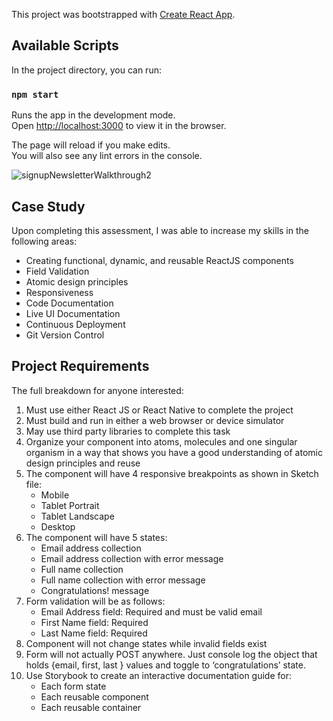This project was bootstrapped with [Create React App](https://github.com/facebook/create-react-app).

## Available Scripts

In the project directory, you can run:

### `npm start`

Runs the app in the development mode.<br>
Open [http://localhost:3000](http://localhost:3000) to view it in the browser.

The page will reload if you make edits.<br>
You will also see any lint errors in the console.

![signupNewsletterWalkthrough2](https://user-images.githubusercontent.com/23228282/69907572-38b2e080-13a5-11ea-86da-f6d03a6e42c6.gif)

## Case Study

Upon completing this assessment, I was able to increase my skills in the following areas:

* Creating functional, dynamic, and reusable ReactJS components
* Field Validation
* Atomic design principles
* Responsiveness
* Code Documentation
* Live UI Documentation
* Continuous Deployment
* Git Version Control

## Project Requirements

The full breakdown for anyone interested:

1. Must use either React JS or React Native to complete the project
2. Must build and run in either a web browser or device simulator
3. May use third party libraries to complete this task
4. Organize your component into atoms, molecules and one singular organism in a way that shows you have a good understanding of atomic design principles and reuse
5. The component will have 4 responsive breakpoints as shown in Sketch file:
    * Mobile
    * Tablet Portrait
    * Tablet Landscape
    * Desktop
6. The component will have 5 states:
    * Email address collection
    * Email address collection with error message
    * Full name collection
    * Full name collection with error message
    * Congratulations! message
7. Form validation will be as follows:
    * Email Address field: Required and must be valid email
    * First Name field: Required
    * Last Name field: Required
8. Component will not change states while invalid fields exist
9. Form will not actually POST anywhere. Just console log the object that holds {email, first, last } values and toggle to ‘congratulations’ state.
10. Use Storybook to create an interactive documentation guide for:
    * Each form state
    * Each reusable component
    * Each reusable container
